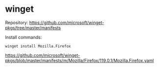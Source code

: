 # winget


Repository: https://github.com/microsoft/winget-pkgs/tree/master/manifests

Install commands:

```
winget install Mozilla.Firefox
```

https://github.com/microsoft/winget-pkgs/blob/master/manifests/m/Mozilla/Firefox/119.0.1/Mozilla.Firefox.yaml




